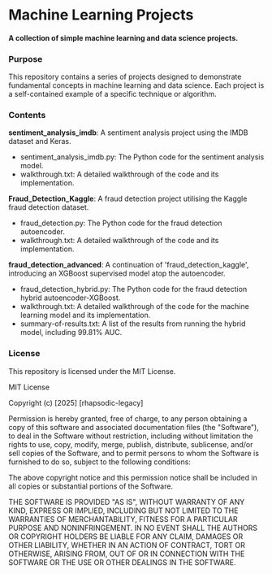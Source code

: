 # Machine Learning Projects

#### A collection of simple machine learning and data science projects.

### Purpose

This repository contains a series of projects designed to demonstrate fundamental concepts in machine learning and data science. Each project is a self-contained example of a specific technique or algorithm.

### Contents

**sentiment_analysis_imdb**: A sentiment analysis project using the IMDB dataset and Keras.
+ sentiment_analysis_imdb.py: The Python code for the sentiment analysis model.
+ walkthrough.txt: A detailed walkthrough of the code and its implementation.

**Fraud_Detection_Kaggle**: A fraud detection project utilising the Kaggle fraud detection dataset. 
+ fraud_detection.py: The Python code for the fraud detection autoencoder.
+ walkthrough.txt: A detailed walkthrough of the code and its implementation.

**fraud_detection_advanced**: A continuation of 'fraud_detection_kaggle', introducing an XGBoost supervised model atop the autoencoder.
+ fraud_detection_hybrid.py: The Python code for the fraud detection hybrid autoencoder-XGBoost.
+ walkthrough.txt: A detailed walkthrough of the code for the machine learning model and its implementation.
+ summary-of-results.txt: A list of the results from running the hybrid model, including 99.81% AUC. 

  
### License

This repository is licensed under the MIT License.

MIT License

Copyright (c) [2025] [rhapsodic-legacy]

Permission is hereby granted, free of charge, to any person obtaining a copy
of this software and associated documentation files (the "Software"), to deal
in the Software without restriction, including without limitation the rights
to use, copy, modify, merge, publish, distribute, sublicense, and/or sell
copies of the Software, and to permit persons to whom the Software is
furnished to do so, subject to the following conditions:

The above copyright notice and this permission notice shall be included in all
copies or substantial portions of the Software.

THE SOFTWARE IS PROVIDED "AS IS", WITHOUT WARRANTY OF ANY KIND, EXPRESS OR
IMPLIED, INCLUDING BUT NOT LIMITED TO THE WARRANTIES OF MERCHANTABILITY,
FITNESS FOR A PARTICULAR PURPOSE AND NONINFRINGEMENT. IN NO EVENT SHALL THE
AUTHORS OR COPYRIGHT HOLDERS BE LIABLE FOR ANY CLAIM, DAMAGES OR OTHER
LIABILITY, WHETHER IN AN ACTION OF CONTRACT, TORT OR OTHERWISE, ARISING FROM,
OUT OF OR IN CONNECTION WITH THE SOFTWARE OR THE USE OR OTHER DEALINGS IN THE
SOFTWARE.
